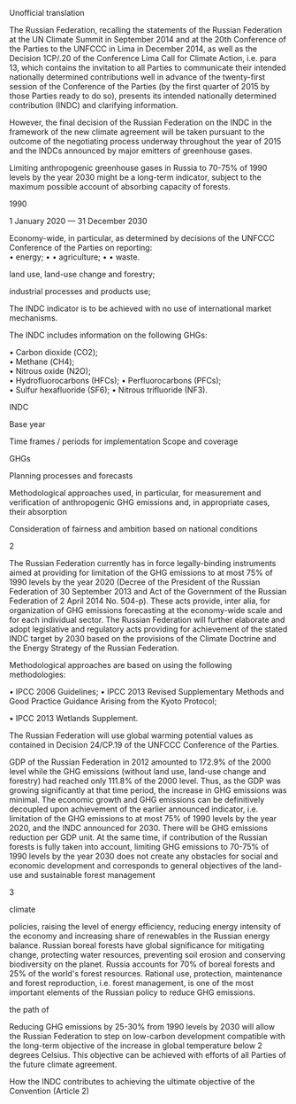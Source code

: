 <meta http-equiv='Content-Type' content='text/html; charset=utf-8'>Unofficial translation 

The Russian Federation, recalling the statements of the Russian Federation at the 
UN Climate Summit in September 2014 and at the 20th Conference of the Parties to the 
UNFCCC in Lima in December 2014, as well as the Decision 1CP/.20 of the Conference 
Lima Call for Climate Action, i.e. para 13, which contains the invitation to all Parties to 
communicate their intended nationally determined contributions well in advance of the 
twenty-first session of the Conference of the Parties (by the first quarter of 2015 by those 
Parties  ready  to  do  so),  presents  its  intended  nationally  determined  contribution 
(INDC) and clarifying information. 

However,  the  final  decision  of  the  Russian  Federation  on  the  INDC  in  the 
framework of the new climate agreement will be taken pursuant to the outcome of the 
negotiating process underway throughout the year of 2015 and the INDCs announced by 
major emitters of greenhouse gases. 

Limiting  anthropogenic  greenhouse  gases 
in 
Russia to 70-75% of 1990 levels by the year 2030 
might  be  a  long-term  indicator,  subject  to  the 
maximum possible account of absorbing capacity 
of forests. 
 
1990 
 
1 January 2020 — 31 December 2030 

Economy-wide,  in  particular,  as  determined  by 
decisions of the UNFCCC Conference of the Parties 
on reporting:  
•  energy; 
• 
•  agriculture; 
• 
•  waste. 

land use, land-use change and forestry;  

industrial processes and products use; 

The INDC indicator is to be achieved with no use of 
international market mechanisms. 

 

The  INDC  includes  information  on  the  following 
GHGs:  

•  Carbon dioxide (СО2);  
•  Methane (СН4);  
•  Nitrous oxide (N2O);  
•  Hydrofluorocarbons (HFCs); 
•  Perfluorocarbons (PFCs);  
•  Sulfur hexafluoride (SF6); 
•  Nitrous trifluoride (NF3). 

 

 

 
INDC 

Base year 

Time frames / periods for 
implementation 
Scope and coverage 

GHGs 

 

 

Planning processes and forecasts 

Methodological approaches used, 
in particular, for measurement 
and verification of anthropogenic 
GHG emissions and, in 
appropriate cases, their 
absorption 

Consideration of fairness and 
ambition based on national 
conditions 

 

  

2 

The  Russian  Federation  currently  has  in  force 
legally-binding  instruments  aimed  at  providing  for 
limitation of the GHG emissions to at most 75% of 
1990  levels  by  the  year  2020  (Decree  of  the 
President of the Russian Federation of 30 September 
2013  and  Act  of  the  Government  of  the  Russian 
Federation  of  2  April  2014  No.  504-p).  These  acts 
provide, 
inter  alia,  for  organization  of  GHG 
emissions forecasting at the economy-wide scale and 
for  each  individual  sector.  The  Russian  Federation 
will  further  elaborate  and  adopt  legislative  and 
regulatory  acts  providing  for  achievement  of  the 
stated INDC target by 2030 based on the provisions 
of the Climate Doctrine and the Energy Strategy of 
the Russian Federation. 
 
Methodological  approaches  are  based  on  using  the 
following methodologies: 

•  IPCC 2006 Guidelines; 
•  IPCC 2013 Revised Supplementary Methods 
and Good Practice Guidance Arising from the 
Kyoto Protocol; 

•  IPCC 2013 Wetlands Supplement. 

The  Russian  Federation  will  use  global  warming 
potential  values  as  contained  in  Decision  24/CP.19 
of the UNFCCC Conference of the Parties. 
 
GDP of the Russian Federation in 2012 amounted to 
172.9% of the 2000 level while the GHG emissions 
(without land use, land-use change and forestry) had 
reached only 111.8% of the 2000 level. Thus, as the 
GDP was growing significantly at that time period, 
the  increase  in  GHG  emissions  was  minimal.  The 
economic  growth  and  GHG  emissions  can  be 
definitively  decoupled  upon  achievement  of  the 
earlier  announced  indicator,  i.e.  limitation  of  the 
GHG emissions to at most 75% of 1990 levels by the 
year 2020, and the INDC announced for 2030. There 
will be GHG emissions reduction per GDP unit. At 
the same time, if contribution of the Russian forests 
is fully taken into account, limiting GHG emissions 
to 70-75% of 1990 levels by the year 2030 does not 
create  any  obstacles  for  social  and  economic 
development  and  corresponds  to  general  objectives 
of  the  land-use  and  sustainable  forest  management 

3 

climate 

policies,  raising  the  level  of  energy  efficiency, 
reducing  energy  intensity  of  the  economy  and 
increasing share of renewables in the Russian energy 
balance. 
Russian  boreal  forests  have  global  significance  for 
mitigating 
change,  protecting  water 
resources,  preventing  soil  erosion  and  conserving 
biodiversity on the planet. Russia accounts for 70% 
of  boreal  forests  and  25%  of  the  world's  forest 
resources. Rational use, protection, maintenance and 
forest reproduction, i.e. forest management, is one of 
the most important elements of the Russian policy to 
reduce GHG emissions. 

 

the  path  of 

Reducing  GHG  emissions  by  25-30%  from  1990 
levels by 2030 will allow the Russian Federation to 
step  on 
low-carbon  development 
compatible  with  the  long-term  objective  of  the 
increase  in  global  temperature  below  2  degrees 
Celsius. This objective can be achieved with efforts 
of all Parties of the future climate agreement. 
 

 

How the INDC contributes to 
achieving the ultimate objective of 
the Convention (Article 2) 
 

 

 

